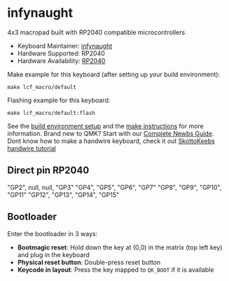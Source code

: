 # infynaught

4x3 macropad built with RP2040 compatible microcontrollers

* Keyboard Maintainer: [infynaught](https://github.com/infynaught)
* Hardware Supported: RP2040
* Hardware Availability: [RP2040](https://aliexpress.com/item/1005005616524430.html)

Make example for this keyboard (after setting up your build environment):

    make lcf_macro/default
    
Flashing example for this keyboard:

    make lcf_macro/default:flash

See the [build environment setup](https://docs.qmk.fm/#/getting_started_build_tools) and the [make instructions](https://docs.qmk.fm/#/getting_started_make_guide) for more information. Brand new to QMK? Start with our [Complete Newbs Guide](https://docs.qmk.fm/#/newbs). Dont know how to make a handwire keyboard, check it out [SkottoKeebs handwire tutorial](https://www.youtube.com/watch?v=hjml-K-pV4E&pp=ygUTaGFuZHdpcmUgYSBtYWNyb3BhZA%3D%3D)

## Direct pin RP2040 

"GP2",  null,   null,   "GP3"
"GP4",  "GP5",  "GP6",  "GP7"
"GP8",  "GP9",  "GP10", "GP11"
"GP12", "GP13", "GP14", "GP15"

## Bootloader

Enter the bootloader in 3 ways:

* **Bootmagic reset**: Hold down the key at (0,0) in the matrix (top left key) and plug in the keyboard
* **Physical reset button**: Double-press reset button
* **Keycode in layout**: Press the key mapped to `QK_BOOT` if it is available